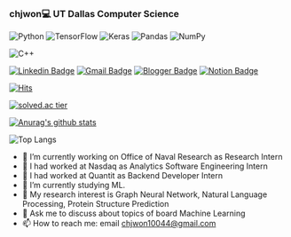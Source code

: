 ### chjwon💻 UT Dallas Computer Science

<img alt="Python" src="https://img.shields.io/badge/python%20-%2314354C.svg?&style=for-the-badge&logo=python&logoColor=white"/> <img alt="TensorFlow" src="https://img.shields.io/badge/TensorFlow%20-%23FF6F00.svg?&style=for-the-badge&logo=TensorFlow&logoColor=white" /> <img alt="Keras" src="https://img.shields.io/badge/Keras%20-%23D00000.svg?&style=for-the-badge&logo=Keras&logoColor=white"/> <img alt="Pandas" src="https://img.shields.io/badge/pandas%20-%23150458.svg?&style=for-the-badge&logo=pandas&logoColor=white" /> <img alt="NumPy" src="https://img.shields.io/badge/numpy%20-%23013243.svg?&style=for-the-badge&logo=numpy&logoColor=white" />

<img alt="C++" src="https://img.shields.io/badge/c++%20-%2300599C.svg?&style=for-the-badge&logo=c%2B%2B&ogoColor=white"/>
 
 
 [![Linkedin Badge](https://img.shields.io/badge/-LinkedIn-blue?style=flat-square&logo=Linkedin&logoColor=white&link=https://www.linkedin.com/in/jae-won-choi-3744a71a2/)](https://www.linkedin.com/in/jae-won-choi-3744a71a2/) [![Gmail Badge](https://img.shields.io/badge/Gmail-d14836?style=flat-square&logo=Gmail&logoColor=white&link=mailto:chjwon10044@gmail.com)](mailto:chjwon10044@gmail.com) [![Blogger Badge](https://img.shields.io/badge/Blogger-0F9D58?style=for-the-badge&logo=blogger&logoColor=white&link=https://blog.naver.com/ch000523/)](https://blog.naver.com/ch000523) [![Notion Badge]("https://img.shields.io/badge/#000000?style=for-the-badge&logo=blogger&logoColor=white&link=https://www.notion.so/Jae-Won-Choi-754ee379d55e4b66b97bf3147fc44398/)](https://www.notion.so/Jae-Won-Choi-754ee379d55e4b66b97bf3147fc44398 )

[![Hits](https://hits.seeyoufarm.com/api/count/incr/badge.svg?url=https%3A%2F%2Fgithub.com%2Fchjwon%2Fchjwon&count_bg=%2379C83D&title_bg=%23555555&icon=&icon_color=%23E7E7E7&title=hits&edge_flat=false)](https://hits.seeyoufarm.com)


 
 [![solved.ac tier](http://mazassumnida.wtf/api/generate_badge?boj=chjwon1004)](https://solved.ac/chjwon1004)

[![Anurag's github stats](https://github-readme-stats.vercel.app/api?username=chjwon&show_icons=true&theme=synthwave)](https://github.com/chjwon/github-readme-stats)

![Top Langs](https://github-readme-stats.vercel.app/api/top-langs/?username=chjwon&layout=compact)


- 🔭 I’m currently working on Office of Naval Research as Research Intern
- 🔭 I had worked at Nasdaq as Analytics Software Engineering Intern
- 🔭 I had worked at Quantit as Backend Developer Intern
- 🌱 I’m currently studying ML.
- 👯 My research interest is Graph Neural Network, Natural Language Processing, Protein Structure Prediction
- 💬 Ask me to discuss about topics of board Machine Learning
- 📫 How to reach me: email chjwon10044@gmail.com




<!--
**chjwon/chjwon** is a ✨ _special_ ✨ repository because its `README.md` (this file) appears on your GitHub profile.

Here are some ideas to get you started:

- 🔭 I’m currently working on ...
- 🌱 I’m currently learning ...
- 👯 I’m looking to collaborate on ...
- 🤔 I’m looking for help with ...
- 💬 Ask me about ...
- 📫 How to reach me: ...
- 😄 Pronouns: ...
- ⚡ Fun fact: ...
-->
